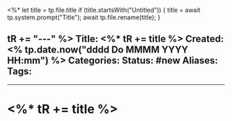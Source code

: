 <%*
  let title = tp.file.title
  if (title.startsWith("Untitled")) {
    title = await tp.system.prompt("Title");
    await tp.file.rename(title);
  } 
  
  tR += "---"
%>
Title:  <%* tR += title %>
Created: <% tp.date.now("dddd Do MMMM YYYY HH:mm") %>
Categories: 
Status: #new
Aliases: 
Tags: 
---

---
# <%* tR += title %>
